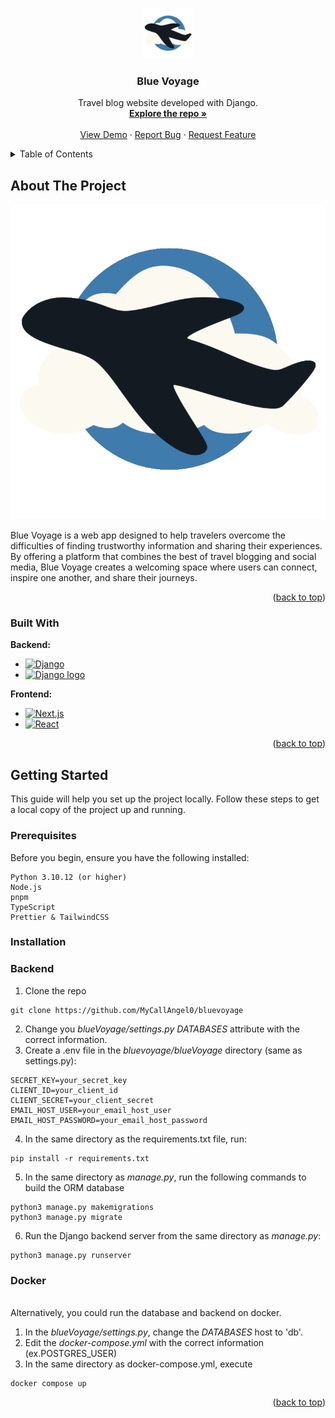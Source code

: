 <!-- Improved compatibility of back to top link: See: https://github.com/othneildrew/Best-README-Template/pull/73 -->
<a id="readme-top"></a>
<!--
*** Thanks for checking out the Best-README-Template. If you have a suggestion
*** that would make this better, please fork the repo and create a pull request
*** or simply open an issue with the tag "enhancement".
*** Don't forget to give the project a star!
*** Thanks again! Now go create something AMAZING! :D
-->



<!-- PROJECT SHIELDS -->
<!--
*** I'm using markdown "reference style" links for readability.
*** Reference links are enclosed in brackets [ ] instead of parentheses ( ).
*** See the bottom of this document for the declaration of the reference variables
*** for contributors-url, forks-url, etc. This is an optional, concise syntax you may use.
*** https://www.markdownguide.org/basic-syntax/#reference-style-links
-->


<!-- PROJECT LOGO -->
<br />
<div align="center">
  <a href="https://github.com/MyCallAngel0/bluevoyage">
    <img src="./Logo_blue_voyage.png" alt="Logo" width="80" height="80">
  </a>

<h3 align="center">Blue Voyage</h3>

  <p align="center">
    Travel blog website developed with Django.
    <br />
    <a href="https://github.com/MyCallAngel0/bluevoyage"><strong>Explore the repo »</strong></a>
    <br />
    <br />
    <a href="https://github.com/MyCallAngel0/bluevoyage">View Demo</a>
    ·
    <a href="https://github.com/MyCallAngel0/bluevoyage/issues/new">Report Bug</a>
    ·
    <a href="https://github.com/MyCallAngel0/bluevoyage/issues/new">Request Feature</a>
  </p>
</div>



<!-- TABLE OF CONTENTS -->
<details>
  <summary>Table of Contents</summary>
  <ol>
    <li>
      <a href="#about-the-project">About The Project</a>
      <ul>
        <li><a href="#built-with">Built With</a></li>
      </ul>
    </li>
    <li>
      <a href="#getting-started">Getting Started</a>
      <ul>
        <li><a href="#prerequisites">Prerequisites</a></li>
        <li><a href="#installation">Installation</a></li>
      </ul>
    </li>
    <!--
    <li><a href="#usage">Usage</a></li>
    <li><a href="#roadmap">Roadmap</a></li>
    <li><a href="#contributing">Contributing</a></li>
    <li><a href="#license">License</a></li>
    <li><a href="#contact">Contact</a></li>
    <li><a href="#acknowledgments">Acknowledgments</a></li>
    -->
  </ol>
</details>



<!-- ABOUT THE PROJECT -->
## About The Project

[![Product Name Screen Shot][product-screenshot]](https://example.com)

Blue Voyage is a web app designed to help travelers overcome the difficulties of finding trustworthy information and sharing their experiences. By offering a platform that combines the best of travel blogging and social media, Blue Voyage creates a welcoming space where users can connect, inspire one another, and share their journeys.

<p align="right">(<a href="#readme-top">back to top</a>)</p>



### Built With

**Backend:**
* [![Django][Django.js]][Django-url]
* [<a href="Django_rest-url"> <img src="https://storage.caktusgroup.com/media/blog-images/drf-logo2.png" width="75" height="75" alt="Django logo" /> </a> ](Django_rest-url)  

**Frontend:**
* [![Next.js][Next.js]][Next_js-url]
* [![React][React.io]][React-url]  

<p align="right">(<a href="#readme-top">back to top</a>)</p>




<!-- GETTING STARTED -->
## Getting Started

This guide will help you set up the project locally. Follow these steps to get a local copy of the project up and running.

### Prerequisites

Before you begin, ensure you have the following installed:
```
Python 3.10.12 (or higher)
Node.js
pnpm
TypeScript
Prettier & TailwindCSS
```

### Installation
### **Backend**
1. Clone the repo
```
git clone https://github.com/MyCallAngel0/bluevoyage
```
2. Change you *blueVoyage/settings.py* *DATABASES* attribute with the correct information.
3. Create a .env file in the *bluevoyage/blueVoyage* directory (same as settings.py):
```
SECRET_KEY=your_secret_key
CLIENT_ID=your_client_id
CLIENT_SECRET=your_client_secret
EMAIL_HOST_USER=your_email_host_user
EMAIL_HOST_PASSWORD=your_email_host_password
```
4. In the same directory as the requirements.txt file, run:
```
pip install -r requirements.txt
```
5. In the same directory as *manage.py*, run the following commands to build the ORM database
```
python3 manage.py makemigrations
python3 manage.py migrate
```
6. Run the Django backend server from the same directory as *manage.py*: 
```
python3 manage.py runserver
```

### **Docker**
<br>Alternatively, you could run the database and backend on docker. 
1. In the *blueVoyage/settings.py*, change the *DATABASES* host to 'db'.
2. Edit the *docker-compose.yml* with the correct information (ex.POSTGRES_USER)
3. In the same directory as docker-compose.yml, execute
```
docker compose up
```

<p align="right">(<a href="#readme-top">back to top</a>)</p>


<!--

## Usage

Use this space to show useful examples of how a project can be used. Additional screenshots, code examples and demos work well in this space. You may also link to more resources.

_For more examples, please refer to the [Documentation](https://example.com)_

<p align="right">(<a href="#readme-top">back to top</a>)</p>


## Roadmap

- [ ] Feature 1
- [ ] Feature 2
- [ ] Feature 3
    - [ ] Nested Feature

See the [open issues](https://github.com/github_username/repo_name/issues) for a full list of proposed features (and known issues).

<p align="right">(<a href="#readme-top">back to top</a>)</p>



## Contributing

Contributions are what make the open source community such an amazing place to learn, inspire, and create. Any contributions you make are **greatly appreciated**.

If you have a suggestion that would make this better, please fork the repo and create a pull request. You can also simply open an issue with the tag "enhancement".
Don't forget to give the project a star! Thanks again!

1. Fork the Project
2. Create your Feature Branch (`git checkout -b feature/AmazingFeature`)
3. Commit your Changes (`git commit -m 'Add some AmazingFeature'`)
4. Push to the Branch (`git push origin feature/AmazingFeature`)
5. Open a Pull Request

<p align="right">(<a href="#readme-top">back to top</a>)</p>

### Top contributors:

<a href="https://github.com/github_username/repo_name/graphs/contributors">
  <img src="https://contrib.rocks/image?repo=github_username/repo_name" alt="contrib.rocks image" />
</a>



## License

Distributed under the MIT License. See `LICENSE.txt` for more information.

<p align="right">(<a href="#readme-top">back to top</a>)</p>




## Contact

Your Name - [@twitter_handle](https://twitter.com/twitter_handle) - email@email_client.com

Project Link: [https://github.com/github_username/repo_name](https://github.com/github_username/repo_name)

<p align="right">(<a href="#readme-top">back to top</a>)</p>



## Acknowledgments

* []()
* []()
* []()

<p align="right">(<a href="#readme-top">back to top</a>)</p>
-->


<!-- MARKDOWN LINKS & IMAGES -->
<!-- https://www.markdownguide.org/basic-syntax/#reference-style-links -->
[contributors-shield]: https://img.shields.io/github/contributors/github_username/repo_name.svg?style=for-the-badge
[contributors-url]: https://github.com/MyCallAngel0/bluevoyage/graphs/contributors
[forks-shield]: https://img.shields.io/github/forks/github_username/repo_name.svg?style=for-the-badge
[forks-url]: https://github.com/github_username/repo_name/network/members
[stars-shield]: https://img.shields.io/github/stars/github_username/repo_name.svg?style=for-the-badge
[stars-url]: https://github.com/github_username/repo_name/stargazers
[issues-shield]: https://img.shields.io/github/issues/github_username/repo_name.svg?style=for-the-badge
[issues-url]: https://github.com/github_username/repo_name/issues
[license-shield]: https://img.shields.io/github/license/github_username/repo_name.svg?style=for-the-badge
[license-url]: https://github.com/github_username/repo_name/blob/master/LICENSE.txt
[linkedin-shield]: https://img.shields.io/badge/-LinkedIn-black.svg?style=for-the-badge&logo=linkedin&colorB=555
[linkedin-url]: https://linkedin.com/in/linkedin_username
[product-screenshot]: Logo_blue_voyage.png
[Django.js]: https://ucarecdn.com/19205348-9397-400e-89c5-053a6da9adeb/-/resize/75/75
[Django-url]: https://docs.djangoproject.com
[Django_rest.js]: <img src="https://storage.caktusgroup.com/media/blog-images/drf-logo2.png" width="75" height="75" alt="Django logo" />
[Django_rest-url]: https://www.django-rest-framework.org/
[Next.js]: https://miro.medium.com/v2/resize:fit:75/1*_bJ2z2NRfTncHAv5UjUxwA.jpeg
[Next_js-url]: https://nextjs.org/
[React.io]: https://miro.medium.com/v2/resize:fit:75/0*y6IcBe5J1AdALzXw.png
[React-url]: https://create-react-app.dev